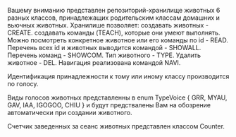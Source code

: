   Вашему вниманию представлен репозиторий-хранилище животных 6 разных классов,
принадлежащих родительским классам домашних и вьючных животных.
  Хранилише позволяет:
  создавать животных - CREATE.
  создавать команды (TEACH), которые они умеют выполнять.
  Можно посмотреть конкретное животное или его команды по id - READ.
  Перечень всех id  и животных выводится командой - SHOWALL.
  Перечень команд - SHOWCOM.
  Тип животного - TYPE.
  Удалить животное  - DEL.
  Навигация реализована командой NAVI.
  
  Идентификация принадлежности к тому или иному классу производится по голосу.
  
  Виды голосов животных  представленны в enum TypeVoice {
    GRR,
    MYAU,
    GAV,
    IAA,
    IGOGOO,
    CHIU
} и будут предствалены Вам на обозрение автоматически при создании животного.

Счетчик заведенных за сеанс животных представлен классом Counter.
  
